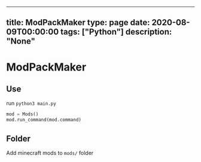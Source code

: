 
---
title: ModPackMaker
type: page
date: 2020-08-09T00:00:00
tags: ["Python"]
description: "None"
---


# ModPackMaker

## Use

run `python3 main.py`

```py
mod = Mods()
mod.run_command(mod.command)
```

## Folder
Add minecraft mods to `mods/` folder
